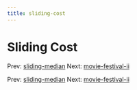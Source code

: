 ```yaml
---
title: sliding-cost
---
```




# Sliding Cost

Prev: [sliding-median](sliding-median.md) Next:
[movie-festival-ii](movie-festival-ii.md)

Prev: [sliding-median](sliding-median.md) Next:
[movie-festival-ii](movie-festival-ii.md)
